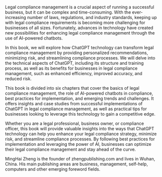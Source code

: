 

Legal compliance management is a crucial aspect of running a successful business, but it can be complex and time-consuming. With the ever-increasing number of laws, regulations, and industry standards, keeping up with legal compliance requirements is becoming more challenging for businesses of all sizes. Fortunately, advances in technology have created new possibilities for enhancing legal compliance management through the use of AI-powered chatbots.

In this book, we will explore how ChatGPT technology can transform legal compliance management by providing personalized recommendations, minimizing risk, and streamlining compliance processes. We will delve into the technical aspects of ChatGPT, including its structure and training process, as well as its benefits for businesses in legal compliance management, such as enhanced efficiency, improved accuracy, and reduced risk.

This book is divided into six chapters that cover the basics of legal compliance management, the role of AI-powered chatbots in compliance, best practices for implementation, and emerging trends and challenges. It offers insights and case studies from successful implementations of ChatGPT in legal compliance management, as well as practical tips for businesses looking to leverage this technology to gain a competitive edge.

Whether you are a legal professional, business owner, or compliance officer, this book will provide valuable insights into the ways that ChatGPT technology can help you enhance your legal compliance strategy, minimize risk, and streamline compliance processes. By following best practices for implementation and leveraging the power of AI, businesses can optimize their legal compliance management and stay ahead of the curve.

MingHai Zheng is the founder of zhengpublishing.com and lives in Wuhan, China. His main publishing areas are business, management, self-help, computers and other emerging foreword fields.
